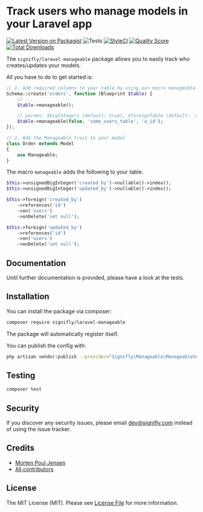 # Track users who manage models in your Laravel app

[![Latest Version on Packagist](https://img.shields.io/packagist/v/signifly/laravel-manageable.svg?style=flat-square)](https://packagist.org/packages/signifly/laravel-manageable)
![Tests](https://github.com/signifly/laravel-janitor/workflows/Tests/badge.svg)
[![StyleCI](https://styleci.io/repos/119214202/shield?branch=master)](https://styleci.io/repos/119214202)
[![Quality Score](https://img.shields.io/scrutinizer/g/signifly/laravel-manageable.svg?style=flat-square)](https://scrutinizer-ci.com/g/signifly/laravel-manageable)
[![Total Downloads](https://img.shields.io/packagist/dt/signifly/laravel-manageable.svg?style=flat-square)](https://packagist.org/packages/signifly/laravel-manageable)


The `signifly/laravel-manageable` package allows you to easily track who creates/updates your models.

All you have to do to get started is:

```php
// 1. Add required columns to your table by using our macro manageable
Schema::create('orders', function (Blueprint $table) {
    // ...
    $table->manageable();

    // params: $bigIntegers (default: true), $foreignTable (default: 'users'), $foreignKey (default: 'id')
    $table->manageable(false, 'some_users_table', 'u_id');
});

// 2. Add the Manageable trait to your model
class Order extends Model
{
    use Manageable;
}
```

The macro `manageable` adds the following to your table:
```php
$this->unsignedBigInteger('created_by')->nullable()->index();
$this->unsignedBigInteger('updated_by')->nullable()->index();

$this->foreign('created_by')
    ->references('id')
    ->on('users')
    ->onDelete('set null');

$this->foreign('updated_by')
    ->references('id')
    ->on('users')
    ->onDelete('set null');
```

## Documentation
Until further documentation is provided, please have a look at the tests.

## Installation

You can install the package via composer:

```bash
composer require signifly/laravel-manageable
```

The package will automatically register itself.

You can publish the config with:
```bash
php artisan vendor:publish --provider="Signifly\Manageable\ManageableServiceProvider"
```

## Testing
```bash
composer test
```

## Security

If you discover any security issues, please email dev@signifly.com instead of using the issue tracker.

## Credits

- [Morten Poul Jensen](https://github.com/pactode)
- [All contributors](../../contributors)

## License

The MIT License (MIT). Please see [License File](LICENSE.md) for more information.
